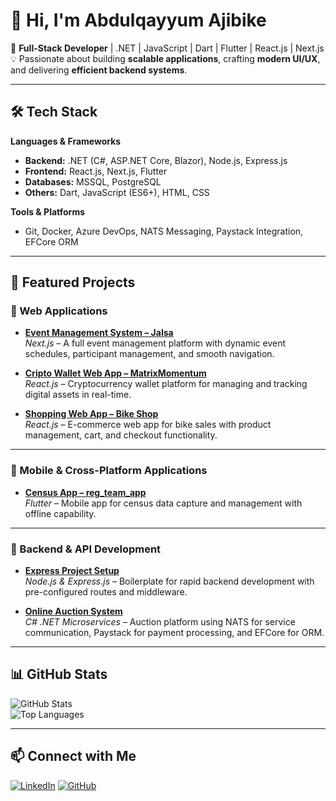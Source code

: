 # 👋 Hi, I'm Abdulqayyum Ajibike

🚀 **Full-Stack Developer** | .NET | JavaScript | Dart | Flutter | React.js | Next.js  
💡 Passionate about building **scalable applications**, crafting **modern UI/UX**, and delivering **efficient backend systems**.

---

## 🛠️ Tech Stack
**Languages & Frameworks**
- **Backend:** .NET (C#, ASP.NET Core, Blazor), Node.js, Express.js
- **Frontend:** React.js, Next.js, Flutter
- **Databases:** MSSQL, PostgreSQL  
- **Others:** Dart, JavaScript (ES6+), HTML, CSS  

**Tools & Platforms**
- Git, Docker, Azure DevOps, NATS Messaging, Paystack Integration, EFCore ORM  

---

## 📌 Featured Projects

### 🔹 Web Applications
- [**Event Management System – Jalsa**](https://github.com/Ambaaq-Ajibike/NewJalsa)  
  _Next.js_ – A full event management platform with dynamic event schedules, participant management, and smooth navigation.
  
- [**Cripto Wallet Web App – MatrixMomentum**](https://github.com/Ambaaq-Ajibike/matrixmomentum)  
  _React.js_ – Cryptocurrency wallet platform for managing and tracking digital assets in real-time.

- [**Shopping Web App – Bike Shop**](https://github.com/Ambaaq-Ajibike/bike-shop)  
  _React.js_ – E-commerce web app for bike sales with product management, cart, and checkout functionality.

---

### 🔹 Mobile & Cross-Platform Applications
- [**Census App – reg_team_app**](https://github.com/Ambaaq-Ajibike/reg_team_app)  
  _Flutter_ – Mobile app for census data capture and management with offline capability.

---

### 🔹 Backend & API Development
- [**Express Project Setup**](https://github.com/Ambaaq-Ajibike/express_setup)  
  _Node.js & Express.js_ – Boilerplate for rapid backend development with pre-configured routes and middleware.

- [**Online Auction System**](https://github.com/Ambaaq-Ajibike/Online-Auction-System)  
  _C# .NET Microservices_ – Auction platform using NATS for service communication, Paystack for payment processing, and EFCore for ORM.

---

## 📊 GitHub Stats
![GitHub Stats](https://github-readme-stats.vercel.app/api?username=Ambaaq-Ajibike&show_icons=true&theme=radical)  
![Top Languages](https://github-readme-stats.vercel.app/api/top-langs/?username=Ambaaq-Ajibike&layout=compact&theme=radical)

---

## 📫 Connect with Me
[![LinkedIn](https://img.shields.io/badge/LinkedIn-Connect-blue)](https://www.linkedin.com/in/ajibike-abdulqayyum-12920b239/)
[![GitHub](https://img.shields.io/badge/GitHub-Follow-black)](https://github.com/Ambaaq-Ajibike)
